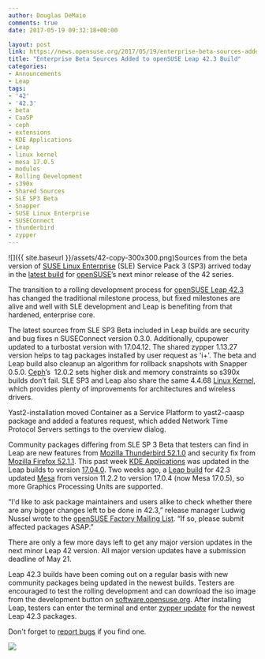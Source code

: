 ```yaml
---
author: Douglas DeMaio
comments: true
date: 2017-05-19 09:32:18+00:00

layout: post
link: https://news.opensuse.org/2017/05/19/enterprise-beta-sources-added-to-opensuse-leap-42-3-build/
title: "Enterprise Beta Sources Added to openSUSE Leap 42.3 Build"
categories:
- Announcements
- Leap
tags:
- '42'
- '42.3'
- beta
- CaaSP
- ceph
- extensions
- KDE Applications
- Leap
- linux kernel
- mesa 17.0.5
- modules
- Rolling Development
- s390x
- Shared Sources
- SLE SP3 Beta
- Snapper
- SUSE Linux Enterprise
- SUSEConnect
- thunderbird
- zypper
---
```

![]({{ site.baseurl }}/assets/42-copy-300x300.png)Sources from the beta version of [SUSE Linux Enterprise](https://www.suse.com/products/server/) (SLE) Service Pack 3 (SP3) arrived today in the [latest build](http://bit.ly/2pSWlKb) for [openSUSE](https://www.opensuse.org/)’s next minor release of the 42 series.

The transition to a rolling development process for [openSUSE Leap 42.3](https://doc.opensuse.org/release-notes/x86_64/openSUSE/Leap/42.3/) has changed the traditional milestone process, but fixed milestones are alive and well with SLE development and Leap is benefiting from that hardened, enterprise core.

The latest sources from SLE SP3 Beta included in Leap builds are security and bug fixes n SUSEConnect version 0.3.0. Additionally, cpupower updated to a turbostat version with 17.04.12. The shared zypper 1.13.27 version helps to tag packages installed by user request as 'i+'. The beta and Leap build also cleanup an algorithm for rollback snapshots with Snapper 0.5.0. [Ceph](http://ceph.com/)’s  12.0.2 sets higher disk and memory constraints so s390x builds don’t fail. SLE SP3 and Leap also share the same 4.4.68 [Linux Kernel](https://www.kernel.org/), which provides plenty of improvements for architectures and wireless drivers.

Yast2-installation moved Container as a Service Platform to yast2-caasp package and added a features request, which added Network Time Protocol Servers settings to the overview dialog.

Community packages differing from SLE SP 3 Beta that testers can find in Leap are new features from [Mozilla Thunderbird 52.1.0](https://www.mozilla.org/en-US/thunderbird/52.1.0/system-requirements/) and security fix from [Mozilla Firefox 52.1.1](https://www.mozilla.org/en-US/firefox/52.1.1/releasenotes/). This past week [KDE Applications](https://www.kde.org/applications/) was updated in the Leap builds to version [17.04.0](https://www.kde.org/announcements/announce-applications-17.04.0.php). Two weeks ago, a [Leap build](https://lists.opensuse.org/opensuse-factory/2017-05/msg00062.html) for 42.3 updated [Mesa](https://www.mesa3d.org/) from version 11.2.2 to version 17.0.4 (now Mesa 17.0.5), so more Graphics Processing Units are supported.

“I'd like to ask package maintainers and users alike to check whether there are any bigger changes left to be done in 42.3,” release manager Ludwig Nussel wrote to the [openSUSE Factory Mailing List](https://lists.opensuse.org/opensuse-factory/). “If so, please submit affected packages ASAP.”

There are only a few more days left to get any major version updates in the next minor Leap 42 version. All major version updates have a submission deadline of May 21.

Leap 42.3 builds have been coming out on a regular basis with new community packages being updated in the newest builds. Testers are encouraged to test the rolling development and can download the iso image from the development button on [software.opensuse.org](http://software.opensuse.org). After installing Leap, testers can enter the terminal and enter [zypper update](https://en.opensuse.org/images/1/17/Zypper-cheat-sheet-1.pdf) for the newest Leap 42.3 packages.

Don't forget to [report bugs](https://en.opensuse.org/openSUSE:Submitting_bug_reports) if you find one.

![](https://lizards.opensuse.org/wp-content/uploads/2017/04/extended-workflow.gif)		
